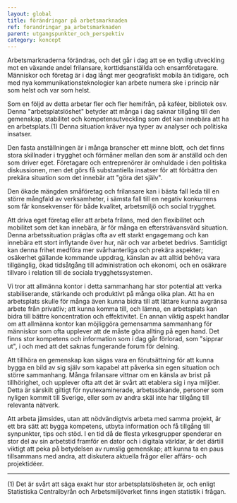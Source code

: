 ```yaml
---
layout: global
title: förändringar på arbetsmarknaden
ref: forandringar_pa_arbetsmarknaden
parent: utgangspunkter_och_perspektiv
category: koncept
---
```


Arbetsmarknaderna förändras, och det går i dag att se en tydlig utveckling mot en växande andel frilansare, korttidsanställda och ensamföretagare. Människor och företag är i dag långt mer geografiskt mobila än tidigare, och med nya kommunikationsteknologier kan arbete numera ske i princip när som helst och var som helst.
	
Som en följd av detta arbetar fler och fler hemifrån, på kaféer, bibliotek osv. Denna "arbetsplatslöshet" betyder att många i dag saknar tillgång till den gemenskap, stabilitet och kompetensutveckling som det kan innebära att ha en arbetsplats.(1) Denna situation kräver nya typer av analyser och politiska insatser.
	
Den fasta anställningen är i många branscher ett minne blott, och det finns stora skillnader i trygghet och förmåner mellan den som är anställd och den som driver eget. Företagare och entreprenörer är omhuldade i den politiska diskussionen, men det görs få substantiella insatser för att förbättra den prekära situation som det innebär att "göra det själv".
	
Den ökade mängden småföretag och frilansare kan i bästa fall leda till en större mångfald av verksamheter, i sämsta fall till en negativ konkurrens som får konsekvenser för både kvalitet, arbetsmiljö och social trygghet.
	
Att driva eget företag eller att arbeta frilans, med den flexibilitet och mobilitet som det kan innebära, är för många en eftersträvansvärd situation. Denna arbetssituation präglas ofta av ett starkt engagemang och kan innebära ett stort inflytande över hur, när och var arbetet bedrivs. Samtidigt kan denna frihet medföra mer svårhanterliga och prekära aspekter; osäkerhet gällande kommande uppdrag, känslan av att alltid behöva vara tillgänglig, ökad tidsåtgång till administration och ekonomi, och en osäkrare tillvaro i relation till de sociala trygghetssystemen.
	
Vi tror att allmänna kontor i detta sammanhang har stor potential att verka stabiliserande, stärkande och produktivt på många olika plan. Att ha en arbetsplats skulle för många även kunna bidra till att lättare kunna avgränsa arbete från privatliv; att kunna komma till, och lämna, en arbetsplats kan bidra till bättre koncentration och effektivitet. En annan viktig aspekt handlar om att allmänna kontor kan möjliggöra gemensamma sammanhang för människor som ofta upplever att de måste göra allting på egen hand. Det finns stor kompetens och information som i dag går förlorad, som "sipprar ut", i och med att det saknas fungerande forum för delning. 
	
Att tillhöra en gemenskap kan sägas vara en förutsättning för att kunna bygga en bild av sig själv som kapabel att påverka sin egen situation och större sammanhang. Många frilansare vittnar om en känsla av brist på tillhörighet, och upplever ofta att det är svårt att etablera sig i nya miljöer. Detta är särskilt giltigt för nyutexaminerade, arbetssökande, personer som nyligen kommit till Sverige, eller som av andra skäl inte har tillgång till relevanta nätverk.
	
Att arbeta jämsides, utan att nödvändigtvis arbeta med samma projekt, är ett bra sätt att bygga kompetens, utbyta information och få tillgång till synpunkter, tips och stöd. I en tid då de flesta yrkesgrupper spenderar en stor del av sin arbetstid framför en dator och i digitala världar, är det därtill viktigt att peka på betydelsen av rumslig gemenskap; att kunna ta en paus tillsammans med andra, att diskutera aktuella frågor eller affärs- och projektidéer. 

------------
(1) Det är svårt att säga exakt hur stor arbetsplatslösheten är, och enligt Statistiska Centralbyrån och Arbetsmiljöverket finns ingen statistik i frågan.
